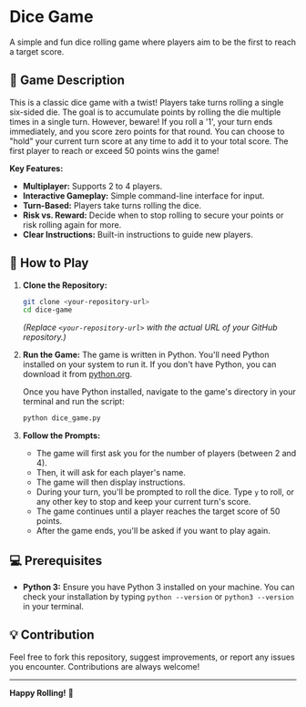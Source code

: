# Dice Game

A simple and fun dice rolling game where players aim to be the first to reach a target score.

## 🎯 Game Description

This is a classic dice game with a twist! Players take turns rolling a single six-sided die. The goal is to accumulate points by rolling the die multiple times in a single turn. However, beware! If you roll a '1', your turn ends immediately, and you score zero points for that round. You can choose to "hold" your current turn score at any time to add it to your total score. The first player to reach or exceed 50 points wins the game!

**Key Features:**

*   **Multiplayer:** Supports 2 to 4 players.
*   **Interactive Gameplay:** Simple command-line interface for input.
*   **Turn-Based:** Players take turns rolling the dice.
*   **Risk vs. Reward:** Decide when to stop rolling to secure your points or risk rolling again for more.
*   **Clear Instructions:** Built-in instructions to guide new players.

## 🚀 How to Play

1.  **Clone the Repository:**
    ```bash
    git clone <your-repository-url>
    cd dice-game
    ```
    *(Replace `<your-repository-url>` with the actual URL of your GitHub repository.)*

2.  **Run the Game:**
    The game is written in Python. You'll need Python installed on your system to run it. If you don't have Python, you can download it from [python.org](https://www.python.org/downloads/).

    Once you have Python installed, navigate to the game's directory in your terminal and run the script:
    ```bash
    python dice_game.py
    ```

3.  **Follow the Prompts:**
    *   The game will first ask you for the number of players (between 2 and 4).
    *   Then, it will ask for each player's name.
    *   The game will then display instructions.
    *   During your turn, you'll be prompted to roll the dice. Type `y` to roll, or any other key to stop and keep your current turn's score.
    *   The game continues until a player reaches the target score of 50 points.
    *   After the game ends, you'll be asked if you want to play again.

## 💻 Prerequisites

*   **Python 3:** Ensure you have Python 3 installed on your machine. You can check your installation by typing `python --version` or `python3 --version` in your terminal.

## 💡 Contribution

Feel free to fork this repository, suggest improvements, or report any issues you encounter. Contributions are always welcome!

---

**Happy Rolling!** 🎲
